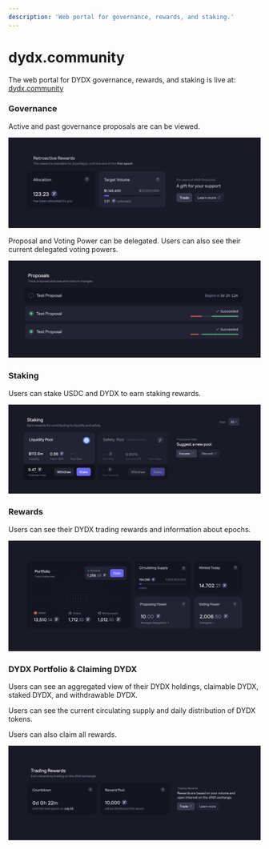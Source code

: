 ```yaml
---
description: 'Web portal for governance, rewards, and staking.'
---
```


# dydx.community

The web portal for DYDX governance, rewards, and staking is live at: [dydx.community](https://dydx.community)

### Governance

Active and past governance proposals are can be viewed.

![](.gitbook/assets/image%20%2818%29.png)

Proposal and Voting Power can be delegated. Users can also see their current delegated voting powers.

![](.gitbook/assets/image%20%2816%29.png)

### Staking

Users can stake USDC and DYDX to earn staking rewards.

![](.gitbook/assets/image%20%2817%29.png)

### Rewards

Users can see their DYDX trading rewards and information about epochs.

![](.gitbook/assets/image%20%2815%29.png)

### DYDX Portfolio & Claiming DYDX

Users can see an aggregated view of their DYDX holdings, claimable DYDX, staked DYDX, and withdrawable DYDX.

Users can see the current circulating supply and daily distribution of DYDX tokens.

Users can also claim all rewards.

![](.gitbook/assets/image%20%2814%29.png)

